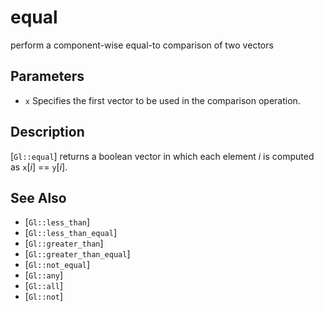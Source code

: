 # equal
perform a component-wise equal-to comparison of two vectors

## Parameters
- `x`
  Specifies the first vector to be used in the comparison operation.

## Description
[`Gl::equal`] returns a boolean vector in which each element *i* is
  computed as `x`[*i*] == `y`[*i*].

## See Also
- [`Gl::less_than`]
- [`Gl::less_than_equal`]
- [`Gl::greater_than`]
- [`Gl::greater_than_equal`]
- [`Gl::not_equal`]
- [`Gl::any`]
- [`Gl::all`]
- [`Gl::not`]
